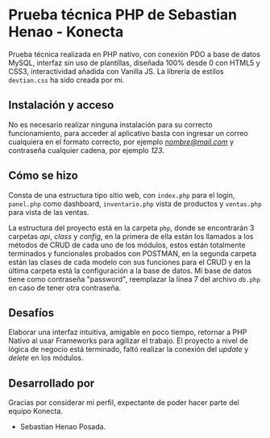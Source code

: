 # Prueba técnica PHP de Sebastian Henao - Konecta

Prueba técnica realizada en PHP nativo, con conexión PDO a base de datos MySQL, interfaz sin uso de plantillas, diseñada 100% desde 0 con HTML5 y CSS3, interactividad añadida con Vanilla JS. La librería de estilos `devtian.css` ha sido creada por mi.

## Instalación y acceso

No es necesario realizar ninguna instalación para su correcto funcionamiento, para acceder al aplicativo basta con ingresar un correo cualquiera en el formato correcto, por ejemplo *nombre@mail.com* y contraseña cualquier cadena, por ejemplo *123*.

## Cómo se hizo

Consta de una estructura tipo sitio web, con `index.php` para el login, `panel.php` como dashboard, `inventario.php` vista de productos y `ventas.php` para vista de las ventas. 

La estructura del proyecto está en la carpeta `php`, donde se encontrarán 3 carpetas *api*, *class* y *config*, en la primera de ella están los llamados a los métodos de CRUD de cada uno de los módulos, estos están totalmente terminados y funcionales probados con POSTMAN, en la segunda carpeta están las clases de cada modelo con sus funciones para el CRUD y en la última carpeta está la configuración a la base de datos. Mi base de datos tiene como contraseña "password", reemplazar la línea 7 del archivo `db.php` en caso de tener otra contraseña.

## Desafíos

Elaborar una interfaz intuitiva, amigable en poco tiempo, retornar a PHP Nativo al usar Frameworks para agilizar el trabajo. El proyecto a nivel de lógica de negocio está terminado, faltó realizar la conexión del *update* y *delete* en los módulos.

## Desarrollado por

Gracias por considerar mi perfil, expectante de poder hacer parte del equipo Konecta.
- Sebastian Henao Posada.
